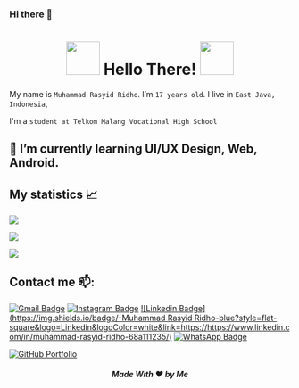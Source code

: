 ### Hi there 👋

<h1 align="center"><img height="60" src="https://media.giphy.com/media/C4xJKyzipe50gY6yql/giphy.gif"/> Hello There! <!--👋--> <img height="60" src="https://media.giphy.com/media/C4xJKyzipe50gY6yql/giphy.gif"/> </h1>

<!--BIO-->
My name is `Muhammad Rasyid Ridho`. I’m `17 years old`. I live in `East Java, Indonesia`, 

I'm a `student at Telkom Malang Vocational High School`

## 🌱 I’m currently learning UI/UX Design, Web, Android.

## My statistics 📈 <br>
![](https://github-readme-stats.vercel.app/api?username=rasyid15&show_icons=true&theme=github_dark)

![](https://github-profile-summary-cards.vercel.app/api/cards/repos-per-language?username=rasyid15&theme=github_dark)

![](https://activity-graph.herokuapp.com/graph?username=rasyid15&theme=react-dark)

## Contact me 📫:
[![Gmail Badge](https://img.shields.io/badge/-rasyid.rdh05@gmail.com-blue?style=flat-roundedrectangle&logo=Gmail&logoColor=white&link=mailto:rasyid.rdh05@gmail.com)](mailto:rasyid.rdh@gmail.com)
[![Instagram Badge](https://img.shields.io/badge/-rasyidrdh05-E4405F?style=flat-roundedrectangle&logo=instagram&logoColor=white&link=https://www.instagram.com/rasyidrdh05/)](https://www.instagram.com/rasyidrdh05/)
[![Linkedin Badge](https://img.shields.io/badge/-Muhammad Rasyid Ridho-blue?style=flat-square&logo=Linkedin&logoColor=white&link=https://https://www.linkedin.com/in/muhammad-rasyid-ridho-68a111235/)](https://www.linkedin.com/in/muhammad-rasyid-ridho-68a111235/)
[![WhatsApp Badge](https://img.shields.io/badge/WhatsApp-25D366?style=flat-square&logo=whatsapp&logoColor=white)](https://wa.me/6282143458812)

[![GitHub Portfolio](https://img.shields.io/badge/-GitHub-181717?style=flat-square&logo=github)](https://akuradiary.github.io/)

<h5 align="center">Made With ❤️ by Me</h5>

<!--
**rasyid15/rasyid15** is a ✨ _special_ ✨ repository because its `README.md` (this file) appears on your GitHub profile.

Here are some ideas to get you started:

- 🔭 I’m currently working on ...
- 🌱 I’m currently learning ...
- 👯 I’m looking to collaborate on ...
- 🤔 I’m looking for help with ...
- 💬 Ask me about ...
- 📫 How to reach me: ...
- 😄 Pronouns: ...
- ⚡ Fun fact: ...
-->
